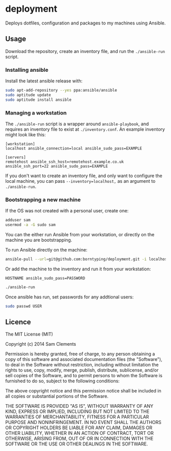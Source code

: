deployment
==========

Deploys dotfiles, configuration and packages to my machines using Ansible.

Usage
-----

Download the repository, create an inventory file, and run the `./ansible-run` script.

### Installing ansible

Install the latest ansible release with:

```bash
sudo apt-add-repository --yes ppa:ansible/ansible
sudo aptitude update
sudo aptitude install ansible
```

### Managing a workstation

The `./ansible-run` script is a wrapper around `ansible-playbook`, and requires an inventory file to exist at `./inventory.conf`. An example inventory might look like this:

```
[workstation]
localhost ansible_connection=local ansible_sudo_pass=EXAMPLE

[servers]
remotehost ansible_ssh_host=remotehost.example.co.uk ansible_ssh_port=22 ansible_sudo_pass=EXAMPLE
```

If you don't want to create an inventory file, and only want to configure the local machine, you can pass `--inventory=localhost,` as an argument to `./ansible-run`.

### Bootstrapping a new machine

If the OS was not created with a personal user, create one:

```bash
adduser sam
usermod -a -G sudo sam
```

You can the either run Ansible from your workstation, or directly on the machine you are bootstrapping.

To run Ansible directly on the machine:

```bash
ansible-pull --url=git@github.com:borntyping/deployment.git -i localhost, -K site.yml
```

Or add the machine to the inventory and run it from your workstation:

```
HOSTNAME ansible_sudo_pass=PASSWORD
```

```bash
./ansible-run
```

Once ansible has run, set passwords for any addtional users:

```bash
sudo passwd USER
```

Licence
-------

The MIT License (MIT)

Copyright (c) 2014 Sam Clements

Permission is hereby granted, free of charge, to any person obtaining a copy
of this software and associated documentation files (the "Software"), to deal
in the Software without restriction, including without limitation the rights
to use, copy, modify, merge, publish, distribute, sublicense, and/or sell
copies of the Software, and to permit persons to whom the Software is
furnished to do so, subject to the following conditions:

The above copyright notice and this permission notice shall be included in
all copies or substantial portions of the Software.

THE SOFTWARE IS PROVIDED "AS IS", WITHOUT WARRANTY OF ANY KIND, EXPRESS OR
IMPLIED, INCLUDING BUT NOT LIMITED TO THE WARRANTIES OF MERCHANTABILITY,
FITNESS FOR A PARTICULAR PURPOSE AND NONINFRINGEMENT. IN NO EVENT SHALL THE
AUTHORS OR COPYRIGHT HOLDERS BE LIABLE FOR ANY CLAIM, DAMAGES OR OTHER
LIABILITY, WHETHER IN AN ACTION OF CONTRACT, TORT OR OTHERWISE, ARISING FROM,
OUT OF OR IN CONNECTION WITH THE SOFTWARE OR THE USE OR OTHER DEALINGS IN
THE SOFTWARE.
